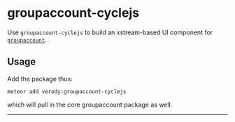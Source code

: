 # groupaccount-cyclejs
Use `groupaccount-cyclejs` to build an xstream-based UI component for [`groupaccount`](https://atmospherejs.com/verody/groupaccount).

## Usage

Add the package thus:

```
meteor add verody:groupaccount-cyclejs
```

which will pull in the core groupaccount package as well.

* * *
